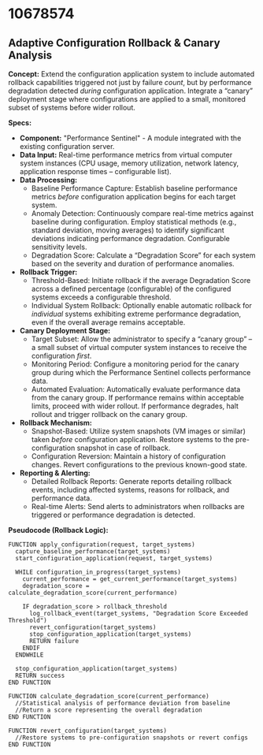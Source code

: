 # 10678574

## Adaptive Configuration Rollback & Canary Analysis

**Concept:** Extend the configuration application system to include automated rollback capabilities triggered not just by failure *count*, but by performance degradation detected *during* configuration application. Integrate a “canary” deployment stage where configurations are applied to a small, monitored subset of systems before wider rollout.

**Specs:**

*   **Component:** "Performance Sentinel" - A module integrated with the existing configuration server.
*   **Data Input:** Real-time performance metrics from virtual computer system instances (CPU usage, memory utilization, network latency, application response times – configurable list).
*   **Data Processing:**
    *   Baseline Performance Capture: Establish baseline performance metrics *before* configuration application begins for each target system.
    *   Anomaly Detection: Continuously compare real-time metrics against baseline during configuration.  Employ statistical methods (e.g., standard deviation, moving averages) to identify significant deviations indicating performance degradation.  Configurable sensitivity levels.
    *   Degradation Score: Calculate a “Degradation Score” for each system based on the severity and duration of performance anomalies.
*   **Rollback Trigger:**
    *   Threshold-Based: Initiate rollback if the average Degradation Score across a defined percentage (configurable) of the configured systems exceeds a configurable threshold.
    *   Individual System Rollback:  Optionally enable automatic rollback for *individual* systems exhibiting extreme performance degradation, even if the overall average remains acceptable.
*   **Canary Deployment Stage:**
    *   Target Subset: Allow the administrator to specify a “canary group” – a small subset of virtual computer system instances to receive the configuration *first*.
    *   Monitoring Period:  Configure a monitoring period for the canary group during which the Performance Sentinel collects performance data.
    *   Automated Evaluation:  Automatically evaluate performance data from the canary group. If performance remains within acceptable limits, proceed with wider rollout. If performance degrades, halt rollout and trigger rollback on the canary group.
*   **Rollback Mechanism:**
    *   Snapshot-Based: Utilize system snapshots (VM images or similar) taken *before* configuration application. Restore systems to the pre-configuration snapshot in case of rollback.
    *   Configuration Reversion: Maintain a history of configuration changes. Revert configurations to the previous known-good state.
*   **Reporting & Alerting:**
    *   Detailed Rollback Reports:  Generate reports detailing rollback events, including affected systems, reasons for rollback, and performance data.
    *   Real-time Alerts:  Send alerts to administrators when rollbacks are triggered or performance degradation is detected.

**Pseudocode (Rollback Logic):**

```
FUNCTION apply_configuration(request, target_systems)
  capture_baseline_performance(target_systems)
  start_configuration_application(request, target_systems)

  WHILE configuration_in_progress(target_systems)
    current_performance = get_current_performance(target_systems)
    degradation_score = calculate_degradation_score(current_performance)

    IF degradation_score > rollback_threshold
      log_rollback_event(target_systems, "Degradation Score Exceeded Threshold")
      revert_configuration(target_systems)
      stop_configuration_application(target_systems)
      RETURN failure
    ENDIF
  ENDWHILE

  stop_configuration_application(target_systems)
  RETURN success
END FUNCTION

FUNCTION calculate_degradation_score(current_performance)
  //Statistical analysis of performance deviation from baseline
  //Return a score representing the overall degradation
END FUNCTION

FUNCTION revert_configuration(target_systems)
  //Restore systems to pre-configuration snapshots or revert configs
END FUNCTION
```